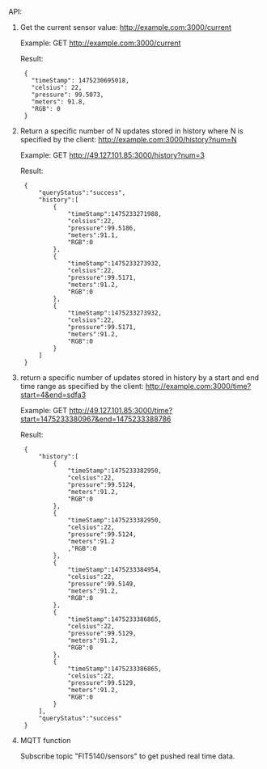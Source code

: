 API:

1. Get the current sensor value:
	http://example.com:3000/current

	Example:
		GET http://example.com:3000/current
	
	Result:
		
		{
		  "timeStamp": 1475230695018,
		  "celsius": 22,
		  "pressure": 99.5073,
		  "meters": 91.8,
		  "RGB": 0
		}

2. Return a specific number of N updates stored in history where N is specified by the client:
	http://example.com:3000/history?num=N

	Example:
		GET http://49.127.101.85:3000/history?num=3
	
	Result:
		
		{
			"queryStatus":"success",
			"history":[
				{
					"timeStamp":1475233271988,
					"celsius":22,
					"pressure":99.5186,
					"meters":91.1,
					"RGB":0
				},
				{
					"timeStamp":1475233273932,
					"celsius":22,
					"pressure":99.5171,
					"meters":91.2,
					"RGB":0
				},
				{
					"timeStamp":1475233273932,
					"celsius":22,
					"pressure":99.5171,
					"meters":91.2,
					"RGB":0
				}
			]
		}

3. return a specific number of updates stored in history by a start and end time range as specified by the client:
	http://example.com:3000/time?start=4&end=sdfa3

	Example:
		GET http://49.127.101.85:3000/time?start=1475233380967&end=1475233388786
	
	Result:
		
		{
			"history":[
				{
					"timeStamp":1475233382950,
					"celsius":22,
					"pressure":99.5124,
					"meters":91.2,
					"RGB":0
				},
				{
					"timeStamp":1475233382950,
					"celsius":22,
					"pressure":99.5124,
					"meters":91.2
					,"RGB":0
				},
				{
					"timeStamp":1475233384954,
					"celsius":22,
					"pressure":99.5149,
					"meters":91.2,
					"RGB":0
				},
				{
					"timeStamp":1475233386865,
					"celsius":22,
					"pressure":99.5129,
					"meters":91.2,
					"RGB":0
				},
				{
					"timeStamp":1475233386865,
					"celsius":22,
					"pressure":99.5129,
					"meters":91.2,
					"RGB":0
				}
			],
			"queryStatus":"success"
		}

4. MQTT function
	
	Subscribe topic "FIT5140/sensors" to get pushed real time data.